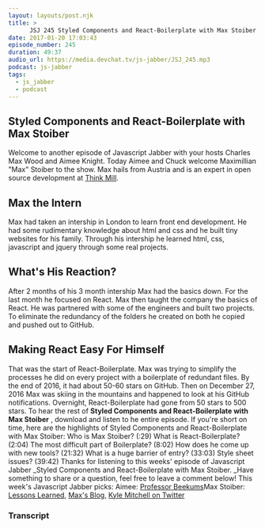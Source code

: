 ```yaml
---
layout: layouts/post.njk
title: >
      JSJ 245 Styled Components and React-Boilerplate with Max Stoiber
date: 2017-01-20 17:03:43
episode_number: 245
duration: 49:37
audio_url: https://media.devchat.tv/js-jabber/JSJ_245.mp3
podcast: js-jabber
tags: 
  - js_jabber
  - podcast
---
```


## Styled Components and React-Boilerplate with Max Stoiber
Welcome to another episode of Javascript Jabber with your hosts Charles Max Wood and Aimee Knight. Today Aimee and Chuck welcome Maximillian "Max" Stoiber to the show. Max hails from Austria and is an expert in open source development at [Think Mill](https://www.thinkmill.com.au/).
## Max the Intern
Max had taken an intership in London to learn front end development. He had some rudimentary knowledge about html and css and he built tiny websites for his family. Through his intership he learned html, css, javascript and jquery through some real projects.
## What's His Reaction?
After 2 months of his 3 month intership Max had the basics down. For the last month he focused on React. Max then taught the company the basics of React. He was partnered with some of the engineers and built two projects. To eliminate the redundancy of the folders he created on both he copied and pushed out to GitHub.
## Making React Easy For Himself
That was the start of React-Boilerplate. Max was trying to simplify the processes he did on every project with a boilerplate of redundant files. By the end of 2016, it had about 50-60 stars on GitHub. Then on December 27, 2016 Max was skiing in the mountains and happened to look at his GitHub notifications. Overnight, React-Boilerplate had gone from 50 stars to 500 stars. To hear the rest of **Styled Components and React-Boilerplate with Max Stoiber** , download and listen to he entire episode. If you're short on time, here are the highlights of&nbsp;Styled Components and React-Boilerplate with Max Stoiber: Who is Max Stoiber? (:29) What is React-Boilerplate? (2:04) The most difficult part of Boilerplate? (8:02) How does he come up with new tools? (21:32) What is a huge barrier of entry? (33:03) Style sheet issues? (39:42) Thanks for listening to this weeks' episode of Javascript Jabber _Styled Components and React-Boilerplate with Max Stoiber.&nbsp;_Have something to share or a question, feel free to leave a comment below! This week's Javascript Jabber picks: Aimee: [Professor Beekums](http://blog.professorbeekums.com/)Max Stoiber: [Lessons Learned](https://medium.com/@jolyon_russ/11-lessons-learned-as-a-react-contractor-f515cd0491cf#.twhbpcxji), [Max's Blog](http://mxstbr.blog/), [Kyle Mitchell on Twitter](https://twitter.com/kemitchell/status/778075936361033728)

### Transcript


